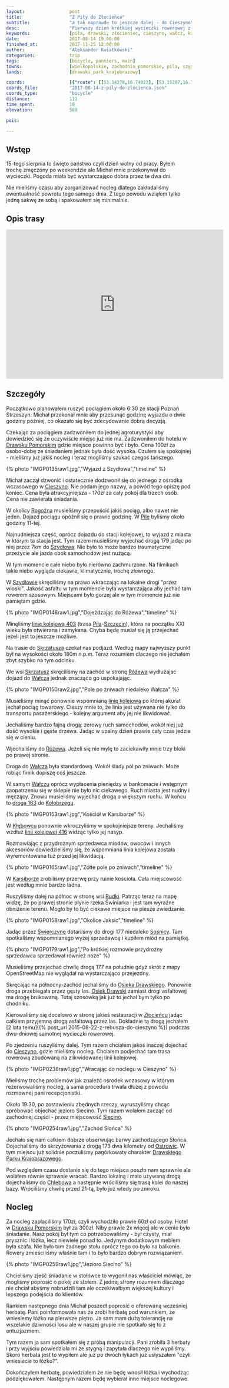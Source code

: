 ```yaml
---
layout:                 post
title:                  "Z Piły do Złocieńca"
subtitle:               "a tak naprawdę to jeszcze dalej - do Cieszyno"
desc:                   "Pierwszy dzień krótkiej wycieczki rowerowej z Piły do Białogardu przez Drawski Park Krajobrazowy który wyglądał jak naprzemienna jazda po ruchliwej i spokojnej drodze. Chociaż najciekawsze tereny Drawskiego Parku Krajobrazowego można było zobaczyć dopiero pod koniec dnia."
keywords:               [piła, drawski, złocieniec, cieszyno, wałcz, karsibór, świerczyna, wierzchowo, siecino]
date:                   2017-08-14 19:00:00
finished_at:            2017-11-25 12:00:00
author:                 "Aleksander Kwiatkowski"
categories:             trip
tags:                   [bicycle, panniers, main]
towns:                  [wielkopolskie, zachodnio_pomorskie, pila, szydlowo, walcz, wierzchowo, zlocieniec, ostrowice, polczyn_zdroj]
lands:                  [drawski_park_krajobrazowy]

coords:                 [{"route": [[53.14278,16.74022], [53.15287,16.70829], [53.16265,16.61062], [53.20328,16.58143], [53.20081,16.49389], [53.23237,16.50093], [53.26842,16.48410], [53.27663,16.46402], [53.32034,16.43398], [53.37363,16.38059], [53.40526,16.35776], [53.44290,16.27244], [53.44280,16.21099], [53.43104,16.19966], [53.46038,16.10147], [53.48245,16.04516], [53.52880,16.01186], [53.54747,16.01839], [53.59121,16.04757], [53.58417,16.02920], [53.59080,16.00379], [53.63947,15.99658], [53.65270,16.03006], [53.64110,16.03023], [53.63530,16.03795]], "type": "bicycle"}]
coords_file:            "2017-08-14-z-pily-do-zlocienca.json"
coords_type:            "bicycle"
distance:               111
time_spent:             10
elevation:              589  

pois:

---
```


[wiki-drawsko-pomorskie]: https://pl.wikipedia.org/wiki/Drawsko_Pomorskie
[wiki-cieszyno]: https://pl.wikipedia.org/wiki/Cieszyno_(powiat_drawski)
[wiki-rogozno]: https://pl.wikipedia.org/wiki/Rogo%C5%BAno
[wiki-pila]: https://pl.wikipedia.org/wiki/Pi%C5%82a_(miasto)
[wiki-szydlowo]: https://pl.wikipedia.org/wiki/Szyd%C5%82owo_(powiat_pilski)
[wiki-skrzatusz]: https://pl.wikipedia.org/wiki/Skrzatusz
[wiki-rozewo]: https://pl.wikipedia.org/wiki/R%C3%B3%C5%BCewo_(wojew%C3%B3dztwo_zachodniopomorskie)
[wiki-walcz]: https://pl.wikipedia.org/wiki/Wa%C5%82cz
[wiki-kolobrzeg]: https://pl.wikipedia.org/wiki/Ko%C5%82obrzeg
[wiki-klebowiec]: https://pl.wikipedia.org/wiki/K%C5%82%C4%99bowiec
[wiki-karsibor]: https://pl.wikipedia.org/wiki/Karsib%C3%B3r_(powiat_wa%C5%82ecki)
[wiki-rudki]: https://pl.wikipedia.org/wiki/Rudki_(wojew%C3%B3dztwo_zachodniopomorskie)
[wiki-swierczyna]: https://pl.wikipedia.org/wiki/%C5%9Awierczyna_(powiat_drawski)
[wiki-sosnica]: https://pl.wikipedia.org/wiki/So%C5%9Bnica_(wojew%C3%B3dztwo_zachodniopomorskie)
[wiki-osiek-drawski]: https://pl.wikipedia.org/wiki/Osiek_Drawski
[wiki-zlocieniec]: https://pl.wikipedia.org/wiki/Z%C5%82ocieniec
[wiki-cieszyno]: https://pl.wikipedia.org/wiki/Cieszyno_(powiat_drawski)
[wiki-siecino]: https://pl.wikipedia.org/wiki/Siecino_(wojew%C3%B3dztwo_zachodniopomorskie)
[wiki-ostrowice]: https://pl.wikipedia.org/wiki/Ostrowice
[wiki-drawski-park]: https://pl.wikipedia.org/wiki/Drawski_Park_Krajobrazowy
[wiki-chlebowo]: https://pl.wikipedia.org/wiki/Chlebowo_(powiat_drawski)
[wiki-linia-403]: https://pl.wikipedia.org/wiki/Linia_kolejowa_nr_403
[wiki-droga-163]: https://pl.wikipedia.org/wiki/Droga_wojew%C3%B3dzka_nr_163
[wiki-linia-416]: https://pl.wikipedia.org/wiki/Linia_kolejowa_nr_416
[wiki-szczecin]: https://pl.wikipedia.org/wiki/Szczecin

Wstęp
-----

15-tego sierpnia to święto państwo czyli dzień wolny od pracy.
Byłem trochę zmęczony po weekendzie
ale Michał mnie przekonywał do wycieczki. Pogoda miała być wystarczająco dobra
przez te dwa dni.

Nie mieliśmy czasu aby zorganizować nocleg dlatego zakładaliśmy ewentualność powrotu
tego samego dnia. Z tego powodu wziąłem tylko jedną sakwę ze sobą i spakowałem się
minimalnie.

Opis trasy
----------

<iframe height='405' width='590' frameborder='0' allowtransparency='true' scrolling='no' src='https://www.strava.com/activities/1133658050/embed/5b7709b6099e830edafd8f5390a4b7d1046b44dc'></iframe>

Szczegóły
---------

Początkowo planowałem ruszyć pociągiem około 6:30 ze stacji Poznań Strzeszyn.
Michał przekonał mnie aby przesunąć godzinę wyjazdu o dwie godziny później,
co okazało się być zdecydowanie dobrą decyzją.

Czekając za pociągiem zadzwoniłem do jednej agroturystyki aby dowiedzieć się
że oczywiście miejsc już nie ma. Zadzwoniłem do hotelu w [Drawsku Pomorskim][wiki-drawsko-pomorskie]
gdzie miejsce powinno być i było. Cena 100zł za osobo-dobę ze śniadaniem
jednak była dość
wysoka. Czułem się spokojniej - mieliśmy już jakiś nocleg i teraz mogliśmy
szukać czegoś tańszego.

{% photo "IMGP0135raw1.jpg","Wyjazd z Szydłowa","timeline" %}

Michał zaczął dzwonić i ostatecznie dodzwonił się do jednego z ośrodka
wczasowego w [Cieszyno][wiki-cieszyno]. Nie podam jego nazwy, a powód tego
opiszę pod koniec. Cena była atrakcyjniejsza - 170zł za cały pokój dla trzech osób.
Cena nie zawierała śniadania.

W okolicy [Rogoźna][wiki-rogozno] musieliśmy przepuścić jakiś pociąg, albo nawet
nie jeden. Dojazd pociągu opóźnił się o prawie godzinę. W [Pile][wiki-pila]
byliśmy około godziny 11-tej.

Najnudniejsza część, oprócz dojazdu do stacji kolejowej, to wyjazd z miasta
w którym ta stacja jest. Tym razem musieliśmy wyjechać drogą 179 jadąc po
niej przez 7km do [Szydłowa][wiki-szydlowo].
Nie było to może bardzo traumatyczne przeżycie ale jazda obok
samochodów jest nużącą.

W tym momencie całe niebo było nierówno zachmurzone. Na filmikach takie niebo wygląda
ciekawie, klimatycznie, trochę złowrogo.

W [Szydłowie][wiki-szydlowo] skręciliśmy na prawo wkraczając na lokalne drogi
"przez wioski". Jakość asfaltu w tym momencie była wystarczająca aby jechać
tam rowerem szosowym. Miejscami było gorzej ale w tym momencie już
nie pamiętam gdzie.

{% photo "IMGP0146raw1.jpg","Dojeżdzając do Różewa","timeline" %}

Minęliśmy [linię kolejową 403][wiki-linia-403]
(trasa [Piła][wiki-pila]-[Szczecin][wiki-szczecin]), która na początku XXI wieku
była otwierana i zamykana. Chyba będę musiał się ją przejechać jeżeli jest
to jeszcze możliwe.

Na trasie do [Skrzatusza][wiki-skrzatusz] czekał nas podjazd. Według mapy
najwyższy punkt był na wysokości około 180m n.p.m. Teraz rozumiem dlaczego
nie jechałem zbyt szybko na tym odcinku.

We wsi [Skrzatusz][wiki-skrzatusz] skręciliśmy na zachód w stronę
[Różewa][wiki-rozewo] wydłużajac dojazd do [Wałcza][wiki-walcz] jednak
znacząco go uspokajając.

{% photo "IMGP0150raw2.jpg","Pole po żniwach niedaleko Wałcza" %}

Musieliśmy minąć ponownie wspomnianą [linię kolejową][wiki-linia-403]
po której akurat jechał pociąg towarowy. Cieszy mnie to, że linia
jest używana nie tylko
do transportu pasażerskiego - kolejny argument aby jej nie likwidować.

Jechaliśmy bardzo fajną drogą: zerowy ruch samochodów, wokół niej już
dość wysokie i gęste drzewa. Jadąc w upalny dzień prawie cały czas jedzie się
w cieniu.

Wjechaliśmy do [Różewa][wiki-rozewo]. Jeżeli się nie mylę to zaciekawiły mnie
trzy bloki po prawej stronie.

Droga do [Wałcza][wiki-walcz] była standardową. Wokół ślady pól po żniwach.
Może robiąc fimik dopiszę coś jeszcze.

W samym [Wałczu][wiki-walcz] oprócz wypłacenia pieniędzy w bankomacie i
wstępnym zaopatrzeniu się w sklepie nie było nic ciekawego.
Ruch miasta jest nudny i męczący. Znowu musieliśmy wyjechać drogą o
większym ruchu. W końcu to [droga 163][wiki-droga-163] do [Kołobrzegu][wiki-kolobrzeg].

{% photo "IMGP0153raw1.jpg","Kościół w Karsiborze" %}

W [Kłębowcu][wiki-klebowiec] ponownie wkroczyliśmy w spokojniejsze
tereny. Jechaliśmy wzdłuż [linii kolejowej 416][wiki-linia-416] widząc
tylko jej nasyp.

Rozmawiając z przydrożnym sprzedawca miodów, owoców i innych akcesoriów
dowiedzieliśmy się, że wspomniana linia kolejowa została wyremontowana tuż przed
jej likwidacją.

{% photo "IMGP0165raw1.jpg","Zółte pole po żniwach","timeline" %}

W [Karsiborze][wiki-karsibor] zrobiliśmy przerwę przy ruinie kościoła.
Cała miejscowość jest według mnie bardzo ładna.

Ruszyliśmy dalej na północ w stronę wsi [Rudki][wiki-rudki]. Patrząc teraz na mapę
widzę, że po prawej stronie płynie rzeka Świniarka i jest tam wyraźne obniżenie
terenu. Mogło by to być ciekawe miejsce na piesze zwiedzanie.

{% photo "IMGP0158raw1.jpg","Okolice Jaksic","timeline" %}

Jadąc przez [Świerczynę][wiki-swierczyna] dotarliśmy do drogi 177 niedaleko
[Sośnicy][wiki-sosnica]. Tam spotkaliśmy wspomnianego wyżej sprzedawcę i
kupiłem miód na pamiątkę.

{% photo "IMGP0179raw1.jpg","Po krótkiej rozmowie przydrożny sprzedawca sprzedawał również noże" %}

Musieliśmy przejechać chwilę drogą 177 na południe gdyż skrót z mapy OpenStreetMap
nie wyglądał na wystarczająco przejezdny.

Skręcając na północny-zachód jechaliśmy do [Osieka Drawskiego][wiki-osiek-drawski].
Ponownie droga przebiegała przez gęsty las.
[Osiek Drawski][wiki-osiek-drawski] zamiast drogi asfaltowej ma drogę brukowaną.
Tutaj szosówką jak już to jechał bym tylko po chodniku.

Kierowaliśmy się docelowo w stronę jakieś restauracji w [Złocieńcu][wiki-zlocieniec]
jadąc całkiem przyjemną drogą asfaltową przez las.
Dokładnie tą drogą jechałem
[2 lata temu]({% post_url 2015-08-22-z-rebusza-do-cieszyno %})
podczas dwu-dniowej samotnej wycieczki rowerowej.

Po zjedzeniu ruszyliśmy dalej.
Tym razem chciałem jakoś inaczej dojechać do [Cieszyno][wiki-cieszyno],
gdzie mieliśmy nocleg. Chciałem podjechać tam trasa
rowerową zbudowaną na zlikwidowanej linii kolejowej.

{% photo "IMGP0236raw1.jpg","Wracając do noclegu w Cieszyno" %}

Mieliśmy trochę problemów jak znaleźć ośrodek wczasowy w którym rezerwowaliśmy
nocleg, a sama procedura trwała dłużej z powodu rozmownej pani recepcjonistki.

Około 19:30, po zostawieniu zbędnych rzeczy,
wyruszyliśmy chcąc spróbować objechać jezioro Siecino. Tym
razem wolałem zacząć od zachodniej części - przez miejscowość [Siecino][wiki-siecino].

{% photo "IMGP0254raw1.jpg","Zachód Słońca" %}

Jechało się nam całkiem dobrze obserwując barwy zachodzącego Słońca.
Dojechaliśmy do skrzyżowania z drogą 173 dwa kilometry od [Ostrowic][wiki-ostrowice].
W tym miejscu już solidnie poczuliśmy pagórkowaty charakter
[Drawskiego Parku Krajobrazowego][wiki-drawski-park].

Pod względem czasu dostanie się do tego miejsca poszło nam sprawnie ale
wolałem równie sprawnie wracać. Bardzo lokalną i mało używaną drogą dojechaliśmy
do [Chlebowa][wiki-chlebowo] a następnie wróciliśmy się trasą kolei do naszej bazy.
Wróciliśmy chwilę przed 21-tą, było już wtedy po zmroku.

Nocleg
------


Za nocleg zapłaciliśmy 170zł, czyli wychodziło prawie 60zł od osoby.
Hotel w [Drawsku Pomorskim][wiki-drawsko-pomorskie] był za 300zł. Niby prawie 2x więcej ale
w cenie było śniadanie. Nasz pokój był tym co potrzebowaliśmy - był czysty, miał
prysznic i łóżka, lecz niewiele ponad to. Jedynym dodatkowym meblem była szafa.
Nie było tam żadnego stołu oprócz tego co było na balkonie. Rowery zmieściliśmy
właśnie tam i to było bardzo dobrym rozwiązaniem.

{% photo "IMGP0259raw1.jpg","Jezioro Siecino" %}

Chcieliśmy zjeść śniadanie w stołówce to wygonił nas właściciel mówiąc, że
mogliśmy poprosić o pokój ze stołem. Z jednej strony rozumiem dlaczego nie chciał
abyśmy nabrudzili tam ale oczekiwałbym większej kultury i
lepszego podejścia do klientów.

Rankiem następnego dnia Michał poszedł poprosić o oferowaną wcześniej herbatę.
Pani poinformowała nas że zrobi herbatę pod warunkiem, że wniesiemy łóżko na
pierwsze piętro. Ja sam mam dużą tolerancję na
wszelakie dziwności losu ale w naszej grupie nie spotkało się to z entuzjazmem.

Tym razem ja sam spotkałem się z próbą manipulacji. Pani zrobiła 3 herbaty i
przy wyjściu powiedziała mi że stygną i zapytała dlaczego nie wypiliśmy.
Skoro herbata jest to wypiłem ale już po dwóch łykach już usłyszałem
"czyli wniesiecie to łóżko?".

Dokończyłem herbatę, powiedziałem że nie będę wnosił łóżka i wychodząc podziękowałem.
Następnym razem będę wybierał inne miejsce noclegowe.
